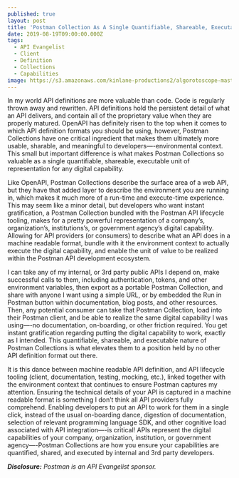 ```yaml
---
published: true
layout: post
title: 'Postman Collection As A Single Quantifiable, Shareable, Executable Unit Of Representation For Any Digital Capability'
date: 2019-08-19T09:00:00.000Z
tags:
  - API Evangelist
  - Client
  - Definition
  - Collections
  - Capabilities
image: https://s3.amazonaws.com/kinlane-productions2/algorotoscope-master/stories-gears-numbers-blue.jpg
---
```

In my world API definitions are more valuable than code. Code is regularly thrown away and rewritten. API definitions hold the persistent detail of what an API delivers, and contain all of the proprietary value when they are properly matured. OpenAPI has definitely risen to the top when it comes to which API definition formats you should be using, however, Postman Collections have one critical ingredient that makes them ultimately more usable, sharable, and meaningful to developers—-environmental context. This small but important difference is what makes Postman Collections so valuable as a single quantifiable, shareable, executable unit of representation for any digital capability.

Like OpenAPI, Postman Collections describe the surface area of a web API, but they have that added layer to describe the environment you are running in, which makes it much more of a run-time and execute-time experience. This may seem like a minor detail, but developers who want instant gratification, a Postman Collection bundled with the Postman API lifecycle tooling, makes for a pretty powerful representation of a company’s, organization’s, institutions’s, or government agency’s digital capability. Allowing for API providers (or consumers) to describe what an API does in a machine readable format, bundle with it the environment context to actually execute the digital capability, and enable the unit of value to be realized within the Postman API development ecosystem.

I can take any of my internal, or 3rd party public APIs I depend on, make successful calls to them, including authentication, tokens, and other environment variables, then export as a portable Postman Collection, and share with anyone I want using a simple URL, or by embedded the Run in Postman button within documentation, blog posts, and other resources. Then, any potential consumer can take that Postman Collection, load into their Postman client, and be able to realize the same digital capability I was using—-no documentation, on-boarding, or other friction required. You get instant gratification regarding putting the digital capability to work, exactly as I intended. This quantifiable, shareable, and executable nature of Postman Collections is what elevates them to a position held by no other API definition format out there.

It is this dance between machine readable API definition, and API lifecycle tooling (client, documentation, testing, mocking, etc.), linked together with the environment context that continues to ensure Postman captures my attention. Ensuring the technical details of your API is captured in a machine readable format is something I don’t think all API providers fully comprehend. Enabling developers to put an API to work for them in a single click, instead of the usual on-boarding dance, digestion of documentation, selection of relevant programming language SDK, and other cognitive load associated with API integration—-is critical! APIs represent the digital capabilities of your company, organization, institution, or government agency—-Postman Collections are how you ensure your capabilities are quantified, shared, and executed by internal and 3rd party developers.

<i><strong>Disclosure:</strong> Postman is an API Evangelist sponsor.</i>
